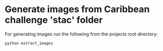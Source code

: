 # Generate images from Caribbean challenge 'stac' folder

For generating images run the following from the projects root directory:  
```bash
python extract_images
```
